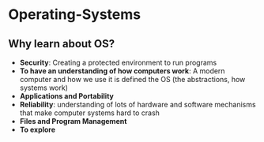 # Operating-Systems
## Why learn about OS?
- **Security**: Creating a protected environment to run programs
- **To have an understanding of how computers work**: A modern computer and how we use it is defined the OS (the abstractions, how systems work)
- **Applications and Portability**
- **Reliability**: understanding of lots of hardware and software mechanisms that make computer systems hard to crash
- **Files and Program Management**
- **To explore**
